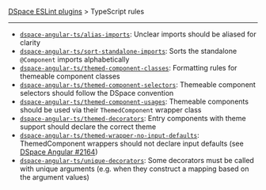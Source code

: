 [DSpace ESLint plugins](../../../lint/README.md) > TypeScript rules
_______

- [`dspace-angular-ts/alias-imports`](./rules/alias-imports.md): Unclear imports should be aliased for clarity
- [`dspace-angular-ts/sort-standalone-imports`](./rules/sort-standalone-imports.md): Sorts the standalone `@Component` imports alphabetically
- [`dspace-angular-ts/themed-component-classes`](./rules/themed-component-classes.md): Formatting rules for themeable component classes
- [`dspace-angular-ts/themed-component-selectors`](./rules/themed-component-selectors.md): Themeable component selectors should follow the DSpace convention
- [`dspace-angular-ts/themed-component-usages`](./rules/themed-component-usages.md): Themeable components should be used via their `ThemedComponent` wrapper class
- [`dspace-angular-ts/themed-decorators`](./rules/themed-decorators.md): Entry components with theme support should declare the correct theme
- [`dspace-angular-ts/themed-wrapper-no-input-defaults`](./rules/themed-wrapper-no-input-defaults.md): ThemedComponent wrappers should not declare input defaults (see [DSpace Angular #2164](https://github.com/DSpace/dspace-angular/pull/2164))
- [`dspace-angular-ts/unique-decorators`](./rules/unique-decorators.md): Some decorators must be called with unique arguments (e.g. when they construct a mapping based on the argument values)
